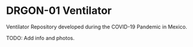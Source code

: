 # DRGON-01 Ventilator
Ventilator Repository developed during the COVID-19 Pandemic in Mexico.

TODO: Add info and photos.
